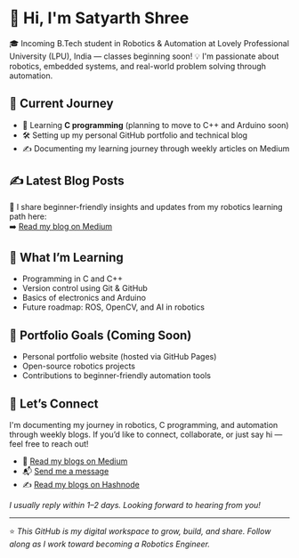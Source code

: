 # 👋 Hi, I'm Satyarth Shree

🎓 Incoming B.Tech student in Robotics & Automation at Lovely Professional University (LPU), India — classes beginning soon!
💡 I'm passionate about robotics, embedded systems, and real-world problem solving through automation.

## 🚀 Current Journey

- 🌱 Learning **C programming** (planning to move to C++ and Arduino soon)
- 🛠️ Setting up my personal GitHub portfolio and technical blog
- ✍️ Documenting my learning journey through weekly articles on Medium

## ✍️ Latest Blog Posts
📖 I share beginner-friendly insights and updates from my robotics learning path here:  
➡️ [Read my blog on Medium](https://medium.com/@satyarthshree45)

## 🧠 What I’m Learning

- Programming in C and C++
- Version control using Git & GitHub
- Basics of electronics and Arduino
- Future roadmap: ROS, OpenCV, and AI in robotics

## 📌 Portfolio Goals (Coming Soon)

- Personal portfolio website (hosted via GitHub Pages)
- Open-source robotics projects
- Contributions to beginner-friendly automation tools

## 📡 Let’s Connect

I'm documenting my journey in robotics, C programming, and automation through weekly blogs. If you’d like to connect, collaborate, or just say hi — feel free to reach out!

- 📝 [Read my blogs on Medium](https://medium.com/@satyarthshree45)
- 📬 [Send me a message](https://forms.gle/uubqGXSUzVQmaAgU8)
- ✍️ [Read my blogs on Hashnode](https://satyarthshree.hashnode.dev)

_I usually reply within 1–2 days. Looking forward to hearing from you!_


---

⭐️ *This GitHub is my digital workspace to grow, build, and share. Follow along as I work toward becoming a Robotics Engineer.*  


<!---
Satyarth-Shree/Satyarth-Shree is a ✨ special ✨ repository because its `README.md` (this file) appears on your GitHub profile.
You can click the Preview link to take a look at your changes.
--->
